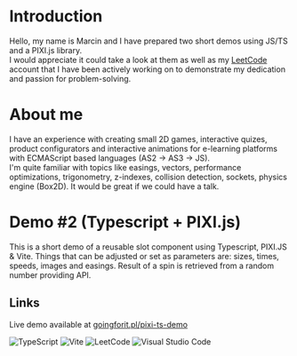 # Introduction
Hello, my name is Marcin and I have prepared two short demos using JS/TS and a PIXI.js library.  
I would appreciate it could take a look at them as well as my [LeetCode](https://leetcode.com/marcin228) account that I have been actively working on to demonstrate my dedication and passion for problem-solving.

# About me
I have an experience with creating small 2D games, interactive quizes, product configurators and interactive animations for e-learning platforms with ECMAScript based languages (AS2 -> AS3 -> JS).  
I'm quite familiar with topics like easings, vectors, performance optimizations, trigonometry, z-indexes, collision detection, sockets, physics engine (Box2D). It would be great if we could have a talk.

# Demo #2 (Typescript + PIXI.js)
This is a short demo of a reusable slot component using Typescript, PIXI.JS & Vite.
Things that can be adjusted or set as parameters are: sizes, times, speeds, images and easings.
Result of a spin is retrieved from a random number providing API.

## Links
Live demo available at [goingforit.pl/pixi-ts-demo](https://goingforit.pl/pixi-ts-demo/)

![TypeScript](https://img.shields.io/badge/typescript-%23007ACC.svg?style=for-the-badge&logo=typescript&logoColor=white)
![Vite](https://img.shields.io/badge/vite-%23646CFF.svg?style=for-the-badge&logo=vite&logoColor=white)
![LeetCode](https://img.shields.io/badge/LeetCode-000000?style=for-the-badge&logo=LeetCode&logoColor=#d16c06)
![Visual Studio Code](https://img.shields.io/badge/Visual%20Studio%20Code-0078d7.svg?style=for-the-badge&logo=visual-studio-code&logoColor=white)
